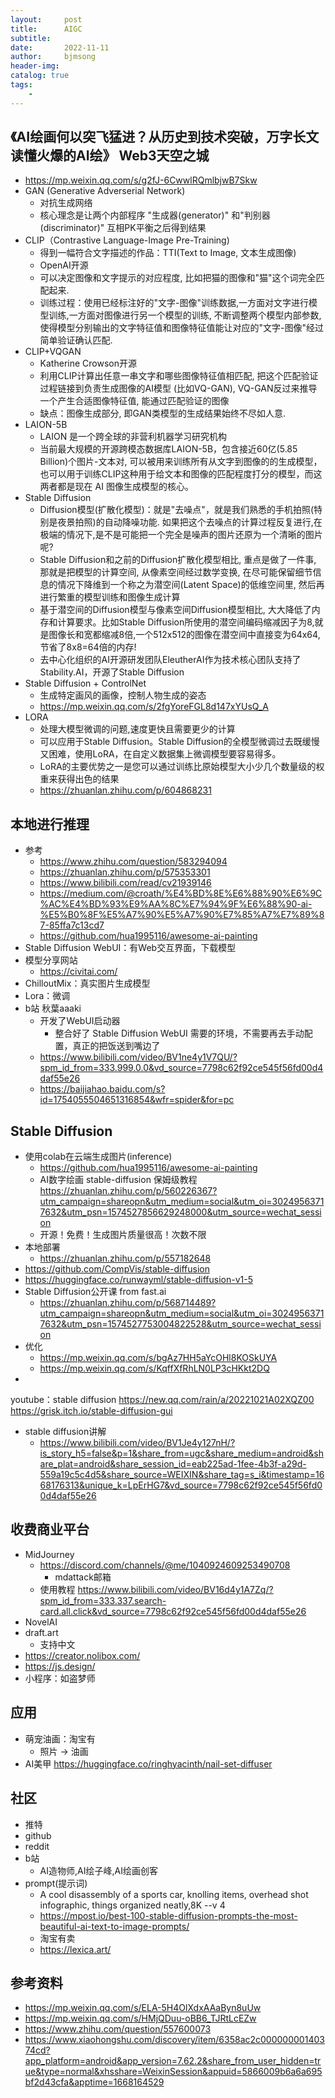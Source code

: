 ```yaml
---
layout:     post
title:      AIGC
subtitle:   
date:       2022-11-11
author:     bjmsong
header-img: 
catalog: true
tags:
    - 
---
```

## 《AI绘画何以突飞猛进？从历史到技术突破，万字长文读懂火爆的AI绘》 Web3天空之城
- https://mp.weixin.qq.com/s/g2fJ-6CwwlRQmlbjwB7Skw
- GAN (Generative Adverserial Network)
    - 对抗生成网络
    - 核心理念是让两个内部程序 "生成器(generator)" 和"判别器(discriminator)" 互相PK平衡之后得到结果
- CLIP（Contrastive Language-Image Pre-Training)
    - 得到一幅符合文字描述的作品：TTI(Text to Image, 文本生成图像)
    - OpenAI开源
    - 可以决定图像和文字提示的对应程度, 比如把猫的图像和"猫"这个词完全匹配起来.
    - 训练过程：使用已经标注好的"文字-图像"训练数据,一方面对文字进行模型训练,一方面对图像进行另一个模型的训练, 不断调整两个模型内部参数,使得模型分别输出的文字特征值和图像特征值能让对应的"文字-图像"经过简单验证确认匹配.
- CLIP+VQGAN
    - Katherine Crowson开源
    - 利用CLIP计算出任意一串文字和哪些图像特征值相匹配, 把这个匹配验证过程链接到负责生成图像的AI模型 (比如VQ-GAN), VQ-GAN反过来推导一个产生合适图像特征值, 能通过匹配验证的图像
    - 缺点：图像生成部分, 即GAN类模型的生成结果始终不尽如人意.
- LAION-5B
    - LAION 是一个跨全球的非营利机器学习研究机构
    - 当前最大规模的开源跨模态数据库LAION-5B，包含接近60亿(5.85 Billion)个图片-文本对, 可以被用来训练所有从文字到图像的的生成模型，也可以用于训练CLIP这种用于给文本和图像的匹配程度打分的模型，而这两者都是现在 AI 图像生成模型的核心。
- Stable Diffusion
    - Diffusion模型(扩散化模型)：就是"去噪点"，就是我们熟悉的手机拍照(特别是夜景拍照)的自动降噪功能. 如果把这个去噪点的计算过程反复进行,在极端的情况下,是不是可能把一个完全是噪声的图片还原为一个清晰的图片呢?
    - Stable Diffusion和之前的Diffusion扩散化模型相比, 重点是做了一件事, 那就是把模型的计算空间, 从像素空间经过数学变换, 在尽可能保留细节信息的情况下降维到一个称之为潜空间(Latent Space)的低维空间里, 然后再进行繁重的模型训练和图像生成计算
    - 基于潜空间的Diffusion模型与像素空间Diffusion模型相比, 大大降低了内存和计算要求。比如Stable Diffusion所使用的潜空间编码缩减因子为8,就是图像长和宽都缩减8倍,一个512x512的图像在潜空间中直接变为64x64,节省了8x8=64倍的内存!
    - 去中心化组织的AI开源研发团队EleutherAI作为技术核心团队支持了Stability.AI，开源了Stable Diffusion
- Stable Diffusion + ControlNet
    - 生成特定画风的画像，控制人物生成的姿态
    - https://mp.weixin.qq.com/s/2fgYoreFGL8d147xYUsQ_A
- LORA
    - 处理大模型微调的问题,速度更快且需要更少的计算
    - 可以应用于Stable Diffusion。Stable Diffusion的全模型微调过去既缓慢又困难，使用LoRA，在自定义数据集上微调模型要容易得多。
    - LoRA的主要优势之一是您可以通过训练比原始模型大小少几个数量级的权重来获得出色的结果
    - https://zhuanlan.zhihu.com/p/604868231

## 本地进行推理
- 参考
    - https://www.zhihu.com/question/583294094
    - https://zhuanlan.zhihu.com/p/575353301
    - https://www.bilibili.com/read/cv21939146
    - https://medium.com/@croath/%E4%BD%8E%E6%88%90%E6%9C%AC%E4%BD%93%E9%AA%8C%E7%94%9F%E6%88%90-ai-%E5%B0%8F%E5%A7%90%E5%A7%90%E7%85%A7%E7%89%87-85ffa7c13cd7
    - https://github.com/hua1995116/awesome-ai-painting
- Stable Diffusion WebUI：有Web交互界面，下载模型
- 模型分享网站
    - https://civitai.com/
- ChilloutMix：真实图片生成模型
- Lora：微调
- b站 秋葉aaaki
    - 开发了WebUI启动器
        - 整合好了 Stable Diffusion WebUI 需要的环境，不需要再去手动配置，真正的把饭送到嘴边了
    - https://www.bilibili.com/video/BV1ne4y1V7QU/?spm_id_from=333.999.0.0&vd_source=7798c62f92ce545f56fd00d4daf55e26
    - https://baijiahao.baidu.com/s?id=1754055504651316854&wfr=spider&for=pc


## Stable Diffusion
- 使用colab在云端生成图片(inference)
    + https://github.com/hua1995116/awesome-ai-painting
    + AI数字绘画 stable-diffusion 保姆级教程
    https://zhuanlan.zhihu.com/p/560226367?utm_campaign=shareopn&utm_medium=social&utm_oi=30249563717632&utm_psn=1574527856629248000&utm_source=wechat_session
    - 开源！免费！生成图片质量很高！次数不限
- 本地部署
    + https://zhuanlan.zhihu.com/p/557182648
- https://github.com/CompVis/stable-diffusion
- https://huggingface.co/runwayml/stable-diffusion-v1-5
- Stable Diffusion公开课 from fast.ai 
    + https://zhuanlan.zhihu.com/p/568714489?utm_campaign=shareopn&utm_medium=social&utm_oi=30249563717632&utm_psn=1574527753004822528&utm_source=wechat_session
- 优化
    - https://mp.weixin.qq.com/s/bgAz7HH5aYcOHl8KOSkUYA
    - https://mp.weixin.qq.com/s/KqffXfRhLN0LP3cHKkt2DQ
- 
youtube：stable diffusion
https://new.qq.com/rain/a/20221021A02XQZ00
https://grisk.itch.io/stable-diffusion-gui
- stable diffusion讲解
    + https://www.bilibili.com/video/BV1Je4y127nH/?is_story_h5=false&p=1&share_from=ugc&share_medium=android&share_plat=android&share_session_id=eab225ad-1fee-4b3f-a29d-559a19c5c4d5&share_source=WEIXIN&share_tag=s_i&timestamp=1668176313&unique_k=LpErHG7&vd_source=7798c62f92ce545f56fd00d4daf55e26

## 收费商业平台
- MidJourney
    + https://discord.com/channels/@me/1040924609253490708
        - mdattack邮箱
    + 使用教程
    https://www.bilibili.com/video/BV16d4y1A7Zq/?spm_id_from=333.337.search-card.all.click&vd_source=7798c62f92ce545f56fd00d4daf55e26
- NovelAI
- draft.art
    + 支持中文
- https://creator.nolibox.com/
- https://js.design/
- 小程序：如盗梦师

## 应用
- 萌宠油画：淘宝有
    - 照片 -> 油画 
- AI美甲
https://huggingface.co/ringhyacinth/nail-set-diffuser


## 社区
- 推特
- github
- reddit
- b站
    + AI造物师,AI绘子峰,AI绘画创客
- prompt(提示词)
    - A cool disassembly of a sports car, knolling items, overhead shot infographic, things organized neatly,8K --v 4
    + https://mpost.io/best-100-stable-diffusion-prompts-the-most-beautiful-ai-text-to-image-prompts/
    + 淘宝有卖
    + https://lexica.art/


## 参考资料
- https://mp.weixin.qq.com/s/ELA-5H4OlXdxAAaByn8uUw
- https://mp.weixin.qq.com/s/HMjQDuu-oBB6_TJRtLcEZw
- https://www.zhihu.com/question/557600073
- https://www.xiaohongshu.com/discovery/item/6358ac2c00000000140374cd?app_platform=android&app_version=7.62.2&share_from_user_hidden=true&type=normal&xhsshare=WeixinSession&appuid=5866009b6a6a695bf2d43cfa&apptime=1668164529